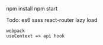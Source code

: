 npm install
npm start

Todo:
    es6
    sass
    react-router
    lazy load

    webpack
    useContext => api hook